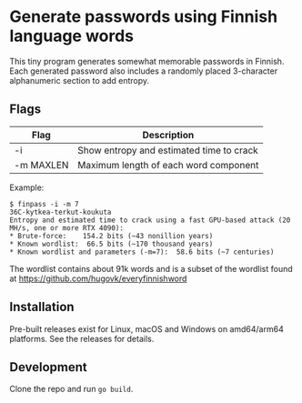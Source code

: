 # Generate passwords using Finnish language words

This tiny program generates somewhat memorable passwords in Finnish.
Each generated password also includes a randomly placed 3-character alphanumeric section to add entropy.

## Flags

| Flag      | Description                              |
|-----------|------------------------------------------|
| -i        | Show entropy and estimated time to crack |
| -m MAXLEN | Maximum length of each word component    |


Example:

```
$ finpass -i -m 7
36C-kytkea-terkut-koukuta
Entropy and estimated time to crack using a fast GPU-based attack (20 MH/s, one or more RTX 4090):
* Brute-force:    154.2 bits (~43 nonillion years)
* Known wordlist:  66.5 bits (~170 thousand years)
* Known wordlist and parameters (-m=7):  58.6 bits (~7 centuries)
```

The wordlist contains about 91k words and is a subset of the wordlist found at https://github.com/hugovk/everyfinnishword

## Installation

Pre-built releases exist for Linux, macOS and Windows on amd64/arm64 platforms. See the releases for details.

## Development
Clone the repo and run `go build`.
